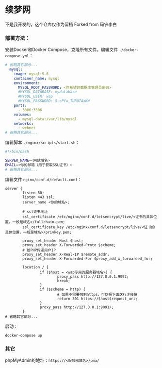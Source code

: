 # 续梦网
不是我开发的，这个仓库仅作为留档
Forked from 码农李白

### 部署方法：
安装Docker和Docker Compose，克隆所有文件。编辑文件 `./docker-compose.yml`：
```yaml
# 省略其它部分...
  mysql:
    image: mysql:5.6
    container_name: mysql
    environment:
      MYSQL_ROOT_PASSWORD: <你希望的数据库管理员密码>
      #MYSQL_DATABASE: mydatabase
      #MYSQL_USER: wap
      #MYSQL_PASSWORD: 5.cPfw_TUROTAxKW
    ports:
      - 3306:3306
    volumes:
      - mysql-data:/var/lib/mysql
    networks:
      - webnet
# 省略其它部分...
```
编辑脚本 `./nginx/scripts/start.sh`：
```bash
#!/bin/bash

SERVER_NAME=<网站域名>
EMAIL=<你的邮箱（用于获取SSL证书）>
# 省略其它部分...
```
编辑文件 `nginx/conf.d/default.conf`：
```nginx
server {
        listen 80;
        listen 443 ssl;
        server_name <你的域名>;

        # ssl证书地址
        ssl_certificate /etc/nginx/conf.d/letsencrypt/live/<证书的具体位置，一般是域名>/fullchain.pem;
        ssl_certificate_key /etc/nginx/conf.d/letsencrypt/live/<证书的具体位置，一般是域名>/privkey.pem;

        proxy_set_header Host $host;
        proxy_set_header X-Forwarded-Proto $scheme;
        # 给PHP传递用户IP
        proxy_set_header X-Real-IP $remote_addr;
        proxy_set_header X-Forwarded-For $proxy_add_x_forwarded_for;

        location / {
                if ($host = <wap专用的服务器域名>) {
                        proxy_pass http://127.0.0.1:9092;
                        break;
                }
                if ($scheme = http) {
                        # 如果不需要强制https，可以把下面这行注释掉
                        return 301 https://$host$request_uri;
                }
                proxy_pass http://127.0.0.1:9091/;
        }
# 省略其它部分...
```
启动：
```bash
docker-compose up
```

### 其它
phpMyAdmin的地址：`https://<服务器域名>/pma/`
